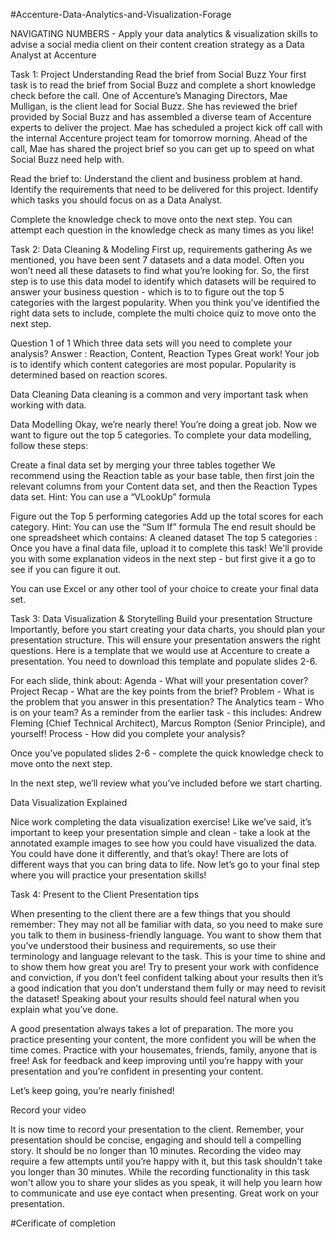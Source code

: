 

#Accenture-Data-Analytics-and-Visualization-Forage


NAVIGATING NUMBERS - Apply your data analytics & visualization skills to advise a social media client on their content creation strategy as a Data Analyst at Accenture

Task 1: Project Understanding
Read the brief from Social Buzz Your first task is to read the brief from Social Buzz and complete a short knowledge check before the call. One of Accenture’s Managing Directors, Mae Mulligan, is the client lead for Social Buzz. She has reviewed the brief provided by Social Buzz and has assembled a diverse team of Accenture experts to deliver the project. Mae has scheduled a project kick off call with the internal Accenture project team for tomorrow morning. Ahead of the call, Mae has shared the project brief so you can get up to speed on what Social Buzz need help with.

Read the brief to: Understand the client and business problem at hand. Identify the requirements that need to be delivered for this project. Identify which tasks you should focus on as a Data Analyst.

Complete the knowledge check to move onto the next step. You can attempt each question in the knowledge check as many times as you like!

Task 2: Data Cleaning & Modeling
First up, requirements gathering As we mentioned, you have been sent 7 datasets and a data model. Often you won’t need all these datasets to find what you’re looking for. So, the first step is to use this data model to identify which datasets will be required to answer your business question - which is to to figure out the top 5 categories with the largest popularity. When you think you’ve identified the right data sets to include, complete the multi choice quiz to move onto the next step.

Question 1 of 1 Which three data sets will you need to complete your analysis? Answer : Reaction, Content, Reaction Types Great work! Your job is to identify which content categories are most popular. Popularity is determined based on reaction scores.

Data Cleaning Data cleaning is a common and very important task when working with data.

Data Modelling Okay, we’re nearly there! You’re doing a great job. Now we want to figure out the top 5 categories. To complete your data modelling, follow these steps:

Create a final data set by merging your three tables together We recommend using the Reaction table as your base table, then first join the relevant columns from your Content data set, and then the Reaction Types data set. Hint: You can use a “VLookUp” formula

Figure out the Top 5 performing categories Add up the total scores for each category. Hint: You can use the “Sum If” formula The end result should be one spreadsheet which contains: A cleaned dataset The top 5 categories : Once you have a final data file, upload it to complete this task! We'll provide you with some explanation videos in the next step - but first give it a go to see if you can figure it out.

You can use Excel or any other tool of your choice to create your final data set.

Task 3: Data Visualization & Storytelling
Build your presentation Structure Importantly, before you start creating your data charts, you should plan your presentation structure. This will ensure your presentation answers the right questions. Here is a template that we would use at Accenture to create a presentation. You need to download this template and populate slides 2-6.

For each slide, think about: Agenda - What will your presentation cover? Project Recap - What are the key points from the brief? Problem - What is the problem that you answer in this presentation? The Analytics team - Who is on your team? As a reminder from the earlier task - this includes: Andrew Fleming (Chief Technical Architect), Marcus Rompton (Senior Principle), and yourself! Process - How did you complete your analysis?

Once you’ve populated slides 2-6 - complete the quick knowledge check to move onto the next step.

In the next step, we’ll review what you’ve included before we start charting.

Data Visualization Explained

Nice work completing the data visualization exercise! Like we’ve said, it’s important to keep your presentation simple and clean - take a look at the annotated example images to see how you could have visualized the data. You could have done it differently, and that’s okay! There are lots of different ways that you can bring data to life. Now let’s go to your final step where you will practice your presentation skills!

Task 4: Present to the Client
Presentation tips

When presenting to the client there are a few things that you should remember: They may not all be familiar with data, so you need to make sure you talk to them in business-friendly language. You want to show them that you’ve understood their business and requirements, so use their terminology and language relevant to the task. This is your time to shine and to show them how great you are! Try to present your work with confidence and conviction, if you don’t feel confident talking about your results then it’s a good indication that you don’t understand them fully or may need to revisit the dataset! Speaking about your results should feel natural when you explain what you’ve done.

A good presentation always takes a lot of preparation. The more you practice presenting your content, the more confident you will be when the time comes. Practice with your housemates, friends, family, anyone that is free! Ask for feedback and keep improving until you’re happy with your presentation and you’re confident in presenting your content.

Let’s keep going, you’re nearly finished!

Record your video



It is now time to record your presentation to the client. Remember, your presentation should be concise, engaging and should tell a compelling story. It should be no longer than 10 minutes. Recording the video may require a few attempts until you’re happy with it, but this task shouldn't take you longer than 30 minutes. While the recording functionality in this task won't allow you to share your slides as you speak, it will help you learn how to communicate and use eye contact when presenting. Great work on your presentation.


#Cerificate of completion



